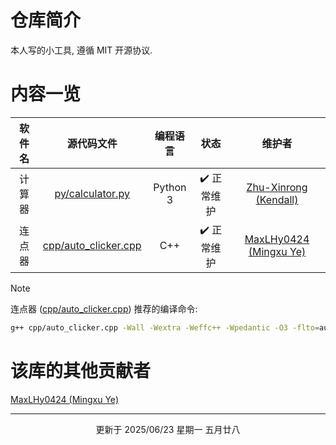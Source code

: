 # 仓库简介
本人写的小工具, 遵循 MIT 开源协议.

# 内容一览

| 软件名 | 源代码文件 | 编程语言 | 状态 | 维护者 |
| :----: | :--------: | :------: | :--: | :----: |
| 计算器 | [py/calculator.py](py/calculator.py) | Python 3 | ✔️ 正常维护 | [Zhu-Xinrong (Kendall)](https://github.com/Zhu-Xinrong "Zhu-Xinrong (Kendall) 的 GitHub 主页")  |
| 连点器 | [cpp/auto_clicker.cpp](cpp/auto_clicker.cpp) | C++ | ✔️ 正常维护 | [MaxLHy0424 (Mingxu Ye)](https://github.com/MaxLHy0424 "MaxLHy0424 (Mingxu Ye) 的 GitHub 主页") |

> [!NOTE]
> 连点器 ([cpp/auto_clicker.cpp](cpp/auto_clicker.cpp)) 推荐的编译命令:
> ```bash
> g++ cpp/auto_clicker.cpp -Wall -Wextra -Weffc++ -Wpedantic -O3 -flto=auto -fno-rtti -fno-exceptions -std=gnu++26 -fexec-charset=gbk
> ```

# 该库的其他贡献者

[MaxLHy0424 (Mingxu Ye)](https://github.com/MaxLHy0424 "MaxLHy0424 (Mingxu Ye) 的 GitHub 主页")

---

<div align="center">
更新于 2025/06/23 星期一 五月廿八
</div>